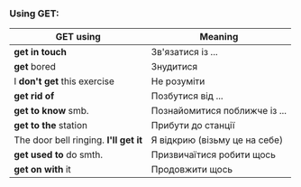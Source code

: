 ﻿
### Using GET:

|             GET using                  |    Meaning
| -------------------------------------- | ------------------------
| **get in touch**                       | Зв'язатися із ...
| **get** bored                          | Знудитися
| I **don't get** this exercise          | Не розуміти
| **get rid of**                         | Позбутися від ...
| **get to know** smb.                   | Познайомитися поближче із ...
| **get to the** station                 | Прибути до станції
| The door bell ringing. **I'll get it** | Я відкрию (візьму це на себе)
| **get used to** do smth.               | Призвичаїтися робити щось
| **get on with** it                     | Продовжити щось

